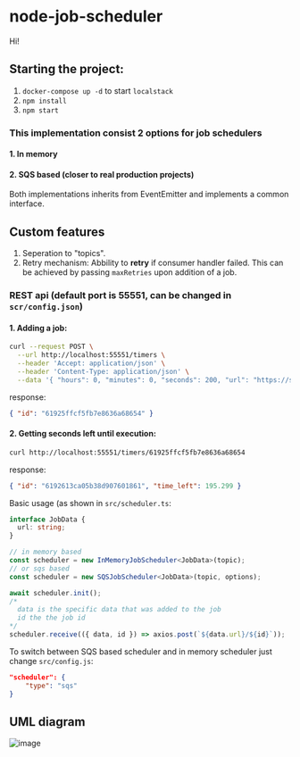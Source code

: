 # node-job-scheduler

Hi!

## Starting the project:
1. `docker-compose up -d` to start `localstack`
2. `npm install`
3. `npm start`

### This implementation consist 2 options for job schedulers
#### 1. In memory
#### 2. SQS based (closer to real production projects)

Both implementations inherits from EventEmitter and implements a common interface.

## Custom features
1. Seperation to "topics".
2. Retry mechanism: Abbility to **retry** if consumer handler failed. This can be achieved by passing `maxRetries` upon addition of a job.


### REST api (default port is 55551, can be changed in `scr/config.json`)
#### 1. Adding a job:
```bash
curl --request POST \
  --url http://localhost:55551/timers \
  --header 'Accept: application/json' \
  --header 'Content-Type: application/json' \
  --data '{ "hours": 0, "minutes": 0, "seconds": 200, "url": "https://someserver.com" }'
```

response: 
```json 
{ "id": "61925ffcf5fb7e8636a68654" }
```

#### 2. Getting seconds left until execution:
```bash
curl http://localhost:55551/timers/61925ffcf5fb7e8636a68654
```

response:
```json
{ "id": "6192613ca05b38d907601861", "time_left": 195.299 }
```

Basic usage (as shown in `src/scheduler.ts`:
```typescript
interface JobData {
  url: string;
}

// in memory based
const scheduler = new InMemoryJobScheduler<JobData>(topic);
// or sqs based
const scheduler = new SQSJobScheduler<JobData>(topic, options);
```

```javascript
await scheduler.init();
/*
  data is the specific data that was added to the job
  id the the job id
*/
scheduler.receive(({ data, id }) => axios.post(`${data.url}/${id}`));
```

To switch between SQS based scheduler and in memory scheduler just change `src/config.js`:
```json
"scheduler": {
    "type": "sqs"
}
```

## UML diagram
![image](https://user-images.githubusercontent.com/31515087/141787357-3fbd1b34-2afd-438d-a4c7-69b54eaccabf.png)

